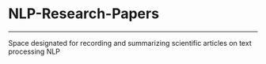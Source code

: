# NLP-Research-Papers

---

Space designated for recording and summarizing scientific articles on text processing NLP
